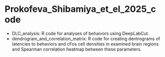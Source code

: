 # Prokofeva_Shibamiya_et_el_2025_code

- DLC_analysis: R code for analyses of behaivors using DeepLabCut.
- dendrogram_and_correlation_matrix: R code for creating dentrograms of latencies to behaviors and cFos cell densities in examined brain regions and Spearman correlation heatmap between these parameters.
